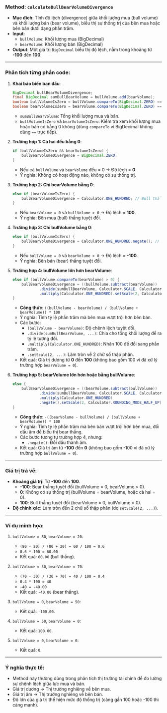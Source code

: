 ### Method: `calculateBullBearVolumeDivergence`
- **Mục đích**: Tính độ lệch (divergence) giữa khối lượng mua (bull volume) và khối lượng bán (bear volume), biểu thị sự thống trị của bên mua hoặc bên bán dưới dạng phần trăm.
- **Input**:
    - `bullVolume`: Khối lượng mua (BigDecimal)
    - `bearVolume`: Khối lượng bán (BigDecimal)
- **Output**: Một giá trị `BigDecimal` biểu thị độ lệch, nằm trong khoảng từ **-100** đến **100**.

---

### Phân tích từng phần code:

1. **Khai báo biến ban đầu**:
   ```java
   BigDecimal bullBearVolumeDivergence;
   final BigDecimal sumBullBearVolume = bullVolume.add(bearVolume);
   boolean bullVolumeIsZero = bullVolume.compareTo(BigDecimal.ZERO) == 0;
   boolean bearVolumeIsZero = bearVolume.compareTo(BigDecimal.ZERO) == 0;
   ```
    - `sumBullBearVolume`: Tổng khối lượng mua và bán.
    - `bullVolumeIsZero` và `bearVolumeIsZero`: Kiểm tra xem khối lượng mua hoặc bán có bằng 0 không (dùng `compareTo` vì BigDecimal không dùng `==` trực tiếp).

2. **Trường hợp 1: Cả hai đều bằng 0**:
   ```java
   if (bullVolumeIsZero && bearVolumeIsZero) {
       bullBearVolumeDivergence = BigDecimal.ZERO;
   }
   ```
    - Nếu cả `bullVolume` và `bearVolume` đều = 0 → Độ lệch = **0**.
    - Ý nghĩa: Không có hoạt động nào, không có sự thống trị.

3. **Trường hợp 2: Chỉ bearVolume bằng 0**:
   ```java
   else if (bearVolumeIsZero) {
       bullBearVolumeDivergence = Calculator.ONE_HUNDRED; // Bull thắng tuyệt đối
   }
   ```
    - Nếu `bearVolume = 0` và `bullVolume > 0` → Độ lệch = **100**.
    - Ý nghĩa: Bên mua (bull) thắng tuyệt đối.

4. **Trường hợp 3: Chỉ bullVolume bằng 0**:
   ```java
   else if (bullVolumeIsZero) {
       bullBearVolumeDivergence = Calculator.ONE_HUNDRED.negate(); // Bear thắng tuyệt đối
   }
   ```
    - Nếu `bullVolume = 0` và `bearVolume > 0` → Độ lệch = **-100**.
    - Ý nghĩa: Bên bán (bear) thắng tuyệt đối.

5. **Trường hợp 4: bullVolume lớn hơn bearVolume**:
   ```java
   else if (bullVolume.compareTo(bearVolume) > 0) {
       bullBearVolumeDivergence = ((bullVolume.subtract(bearVolume))
               .divide(sumBullBearVolume, Calculator.SCALE, Calculator.ROUNDING_MODE_HALF_UP))
               .multiply(Calculator.ONE_HUNDRED).setScale(2, Calculator.ROUNDING_MODE_HALF_UP);
   }
   ```
    - **Công thức**: `((bullVolume - bearVolume) / (bullVolume + bearVolume)) * 100`
    - Ý nghĩa: Tính tỷ lệ phần trăm mà bên mua vượt trội hơn bên bán.
    - Các bước:
        - `(bullVolume - bearVolume)`: Độ chênh lệch tuyệt đối.
        - `.divide(sumBullBearVolume, ...)`: Chia cho tổng khối lượng để ra tỷ lệ tương đối.
        - `.multiply(Calculator.ONE_HUNDRED)`: Nhân 100 để đổi sang phần trăm.
        - `.setScale(2, ...)`: Làm tròn về 2 chữ số thập phân.
    - Kết quả: Giá trị dương từ **0** đến **100** (không bao gồm 100 vì đã xử lý trường hợp `bearVolume = 0`).

6. **Trường hợp 5: bearVolume lớn hơn hoặc bằng bullVolume**:
   ```java
   else {
       bullBearVolumeDivergence = ((bearVolume.subtract(bullVolume))
               .divide(sumBullBearVolume, Calculator.SCALE, Calculator.ROUNDING_MODE_HALF_UP))
               .multiply(Calculator.ONE_HUNDRED)
               .negate().setScale(2, Calculator.ROUNDING_MODE_HALF_UP);
   }
   ```
    - **Công thức**: `-((bearVolume - bullVolume) / (bullVolume + bearVolume)) * 100`
    - Ý nghĩa: Tính tỷ lệ phần trăm mà bên bán vượt trội hơn bên mua, đổi dấu âm để biểu thị bear thắng.
    - Các bước tương tự trường hợp 4, nhưng:
        - `.negate()`: Đổi dấu thành âm.
    - Kết quả: Giá trị âm từ **-100** đến **0** (không bao gồm -100 vì đã xử lý trường hợp `bullVolume = 0`).

---

### Giá trị trả về:
- **Khoảng giá trị**: Từ **-100** đến **100**.
    - **-100**: Bear thắng tuyệt đối (bullVolume = 0, bearVolume > 0).
    - **0**: Không có sự thống trị (bullVolume = bearVolume, hoặc cả hai = 0).
    - **100**: Bull thắng tuyệt đối (bearVolume = 0, bullVolume > 0).
- **Độ chính xác**: Làm tròn đến 2 chữ số thập phân (do `setScale(2, ...)`).

---

### Ví dụ minh họa:
1. `bullVolume = 80`, `bearVolume = 20`:
    - `(80 - 20) / (80 + 20) = 60 / 100 = 0.6`
    - `0.6 * 100 = 60.00`
    - Kết quả: `60.00` (bull thắng).

2. `bullVolume = 30`, `bearVolume = 70`:
    - `(70 - 30) / (30 + 70) = 40 / 100 = 0.4`
    - `0.4 * 100 = 40`
    - `-40 = -40.00`
    - Kết quả: `-40.00` (bear thắng).

3. `bullVolume = 0`, `bearVolume = 50`:
    - Kết quả: `-100.00`.

4. `bullVolume = 50`, `bearVolume = 0`:
    - Kết quả: `100.00`.

5. `bullVolume = 0`, `bearVolume = 0`:
    - Kết quả: `0`.

---

### Ý nghĩa thực tế:
- Method này thường dùng trong phân tích thị trường tài chính để đo lường sự chênh lệch giữa lực mua và bán.
- Giá trị dương → Thị trường nghiêng về bên mua.
- Giá trị âm → Thị trường nghiêng về bên bán.
- Độ lớn của giá trị thể hiện mức độ thống trị (càng gần 100 hoặc -100 thì càng mạnh).